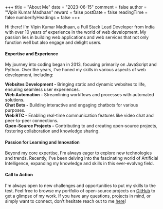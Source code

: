 +++
title = "About Me"
date = "2023-06-15"
comment = false
author = "Vipin Kumar Madhaan"
reward = false
postDate = false
readingTime = false
numberifyHeadings = false
+++

Hi there! I'm Vipin Kumar Madhaan, a Full Stack Lead Developer from India with over 10 years of experience in the world of web development. My passion lies in building web applications and web services that not only function well but also engage and delight users.

#### Expertise and Experience

My journey into coding began in 2013, focusing primarily on JavaScript and Python. Over the years, I've honed my skills in various aspects of web development, including:

<b>Websites Development -</b> Bringing static and dynamic websites to life, ensuring seamless user experiences.</br>
<b>Web Automation -</b> Streamlining workflows and processes with automated solutions.</br>
<b>Chat Bots -</b> Building interactive and engaging chatbots for various purposes.</br>
<b>Web RTC -</b> Enabling real-time communication features like video chat and peer-to-peer connections.</br>
<b>Open-Source Projects -</b> Contributing to and creating open-source projects, fostering collaboration and knowledge sharing.</br>

#### Passion for Learning and Innovation

Beyond my core expertise, I'm always eager to explore new technologies and trends. Recently, I've been delving into the fascinating world of Artificial Intelligence, expanding my knowledge and skills in this ever-evolvng field.

#### Call to Action

I'm always open to new challenges and opportunities to put my skills to the test. Feel free to browse my portfolio of open-source projects on [GitHub](https://github.com/VipinMadhaan) to get a glimpse of my work. If you have any questions, projects in mind, or simply want to connect, don't hesitate reach out to me [here](/contact)!